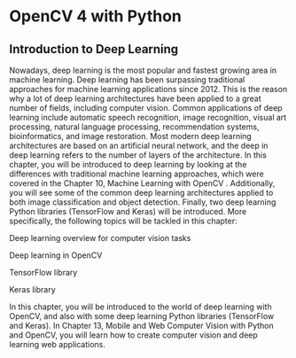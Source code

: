 # OpenCV 4 with Python
## Introduction to Deep Learning
Nowadays, deep learning is the most popular and fastest growing area in machine learning. Deep
learning has been surpassing traditional approaches for machine learning applications since
2012. This is the reason why a lot of deep learning architectures have been applied to a great number
of fields, including computer vision. Common applications of deep learning include automatic speech
recognition, image recognition, visual art processing, natural language processing, recommendation
systems, bioinformatics, and image restoration. Most modern deep learning architectures are based on
an artificial neural network, and the deep in deep learning refers to the number of layers of the
architecture.
In this chapter, you will be introduced to deep learning by looking at the differences with traditional
machine learning approaches, which were covered in the Chapter 10, Machine Learning with OpenCV
. Additionally, you will see some of the common deep learning architectures applied to both image
classification and object detection. Finally, two deep learning Python libraries (TensorFlow and
Keras) will be introduced.
More specifically, the following topics will be tackled in this chapter:

   Deep learning overview for computer vision tasks
   
   Deep learning in OpenCV
   
   TensorFlow library
   
   Keras library
   
In this chapter, you will be introduced to the world of deep learning with OpenCV, and also with
some deep learning Python libraries (TensorFlow and Keras). In Chapter 13, Mobile and Web
Computer Vision with Python and OpenCV, you will learn how to create computer vision and deep
learning web applications.
